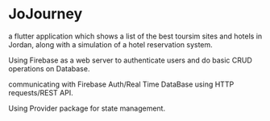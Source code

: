 # JoJourney
a flutter application which shows a list of the best toursim sites and hotels in Jordan, along with a simulation of a hotel reservation system.

Using Firebase as a web server to authenticate users and do basic CRUD operations on Database.

communicating with Firebase Auth/Real Time DataBase using HTTP requests/REST API.

Using Provider package for state management.
